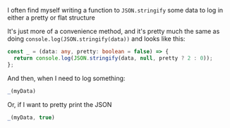 I often find myself writing a function to `JSON.stringify` some data to log in either a pretty or flat structure

It's just more of a convenience method, and it's pretty much the same as doing `console.log(JSON.stringify(data))` and looks like this:

```ts
const _ = (data: any, pretty: boolean = false) => {
  return console.log(JSON.stringify(data, null, pretty ? 2 : 0));
};
```

And then, when I need to log something:

```ts
_(myData)
```

Or, if I want to pretty print the JSON

```ts
_(myData, true)
```
